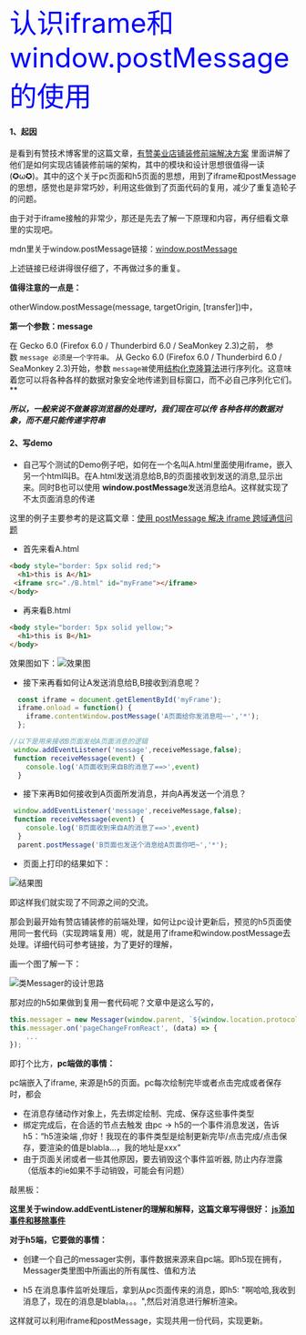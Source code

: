 <font color=blue size=24>认识iframe和window.postMessage的使用</font>

#### 1、起因

是看到有赞技术博客里的这篇文章，[有赞美业店铺装修前端解决方案]([https://tech.youzan.com/meiye-decorate/](https://tech.youzan.com/meiye-decorate/)
)
里面讲解了他们是如何实现店铺装修前端的架构，其中的模块和设计思想很值得一读(✪ω✪)。其中的这个关于pc页面和h5页面的思想，用到了iframe和postMessage的思想，感觉也是非常巧妙，利用这些做到了页面代码的复用，减少了重复造轮子的问题。

由于对于iframe接触的非常少，那还是先去了解一下原理和内容，再仔细看文章里的实现吧。

mdn里关于window.postMessage链接：[window.postMessage](https://developer.mozilla.org/zh-CN/docs/Web/API/Window/postMessage)

上述链接已经讲得很仔细了，不再做过多的重复。

**值得注意的一点是：**

  otherWindow.postMessage(message, targetOrigin, [transfer])中，

**第一个参数：message**

在 Gecko 6.0 (Firefox 6.0 / Thunderbird 6.0 / SeaMonkey 2.3)之前， 参数 `message 必须是一个字符串。` 从 Gecko 6.0 (Firefox 6.0 / Thunderbird 6.0 / SeaMonkey 2.3)开始，参数 `message被`使用[结构化克隆算法](https://developer.mozilla.org/en-US/docs/DOM/The_structured_clone_algorithm)进行序列化。这意味着您可以将各种各样的数据对象安全地传递到目标窗口，而不必自己序列化它们。**

***所以，一般来说不做兼容浏览器的处理时，我们现在可以传 各种各样的数据对象，而不是只能传递字符串***

<!-- more -->

#### 2、写demo

- 自己写个测试的Demo例子吧，如何在一个名叫A.html里面使用iframe，嵌入另一个html叫B。在A.html发送消息给B,B的页面接收到发送的消息,显示出来。同时B也可以使用 **window.postMessage**发送消息给A。这样就实现了不太页面消息的传递

这里的例子主要参考的是这篇文章：[使用 postMessage 解决 iframe 跨域通信问题]([https://juejin.im/post/590c3983ac502e006531df11](https://juejin.im/post/590c3983ac502e006531df11)
)

* 首先来看A.html
```html
<body style="border: 5px solid red;">
  <h1>this is A</h1>
 <iframe src="./B.html" id="myFrame"></iframe>
</body>
```

* 再来看B.html
```html
<body style="border: 5px solid yellow;">
  <h1>this is B</h1>
</body>
```
效果图如下：![效果图](http://upload-images.jianshu.io/upload_images/1273659-283dac87c1b7f3d1.png?imageMogr2/auto-orient/strip%7CimageView2/2/w/1240)

* 接下来再看如何让A发送消息给B,B接收到消息呢？
```js
  const iframe = document.getElementById('myFrame');
  iframe.onload = function() {
    iframe.contentWindow.postMessage('A页面给你发消息啦~~','*');
  };

//以下是用来接收B页面发给A页面消息的逻辑
 window.addEventListener('message',receiveMessage,false);
 function receiveMessage(event) {
    console.log('A页面收到来自B的消息了==>',event)
  }
```

* 接下来再B如何接收到A页面所发消息，并向A再发送一个消息？
```js
 window.addEventListener('message',receiveMessage,false);
 function receiveMessage(event) {
    console.log('B页面收到来自A的消息了==>',event)
  }
  parent.postMessage('B页面也发送个消息给A页面你吧~','*');
```
* 页面上打印的结果如下：

![结果图](https://upload-images.jianshu.io/upload_images/1273659-cc60160d617f43a0.png?imageMogr2/auto-orient/strip%7CimageView2/2/w/1240)

即这样我们就实现了不同源之间的交流。

那会到最开始有赞店铺装修的前端处理，如何让pc设计更新后，预览的h5页面使用同一套代码（实现跨端复用）呢，就是用了iframe和window.postMessage去处理。详细代码可参考链接，为了更好的理解，

画一个图了解一下：

![类Messager的设计思路](https://upload-images.jianshu.io/upload_images/1273659-38bdfc278e77b9b0.png?imageMogr2/auto-orient/strip%7CimageView2/2/w/1240)

那对应的h5如果做到复用一套代码呢？文章中是这么写的，

```js
this.messager = new Messager(window.parent, `${window.location.protocol}//mei.youzan.com`);  
this.messager.on('pageChangeFromReact', (data) => {  
    ...
});
```

即打个比方，**pc端做的事情：**

pc端嵌入了iframe, 来源是h5的页面。pc每次绘制完毕或者点击完成或者保存时，都会
* 在消息存储动作对象上，先去绑定绘制、完成、保存这些事件类型
* 绑定完成后，在合适的节点去触发 由pc -> h5的一个事件消息发送，告诉h5：“h5渲染端 ,你好！我现在的事件类型是绘制更新完毕/点击完成/点击保存，要渲染的值是blabla...，我的地址是xxx”
* 由于页面关闭或者一些其他原因，要去销毁这个事件监听器, 防止内存泄露（低版本的ie如果不手动销毁，可能会有问题）

敲黑板：

**这里关于window.addEventListener的理解和解释，这篇文章写得很好： [js添加事件和移除事件](https://blog.csdn.net/qq_29606781/article/details/67650869)**


**对于h5端，它要做的事情：**

* 创建一个自己的messager实例，事件数据来源来自pc端。即h5现在拥有，Messager类里图中所画出的所有属性、值和方法

* h5 在消息事件监听处理后，拿到从pc页面传来的消息，即h5: "啊哈哈,我收到消息了，现在的消息是blabla。。。",然后对消息进行解析渲染。

这样就可以利用iframe和postMessage，实现共用一份代码，实现更新。
